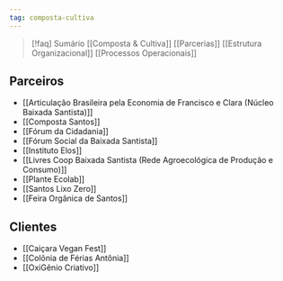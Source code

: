 ```yaml
---
tag: composta-cultiva
---
```

> [!faq]  Sumário
> [[Composta & Cultiva]] [[Parcerias]]
> [[Estrutura Organizacional]] [[Processos Operacionais]] 

## Parceiros

- [[Articulação Brasileira pela Economia de Francisco e Clara (Núcleo Baixada Santista)]]
- [[Composta Santos]]
- [[Fórum da Cidadania]]
- [[Fórum Social da Baixada Santista]]
- [[Instituto Elos]]
- [[Livres Coop Baixada Santista (Rede Agroecológica de Produção e Consumo)]]
- [[Plante Ecolab]]
- [[Santos Lixo Zero]]
- [[Feira Orgânica de Santos]]

## Clientes

- [[Caiçara Vegan Fest]]
- [[Colônia de Férias Antônia]]
- [[OxiGênio Criativo]]
